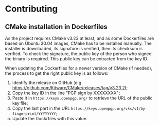 # Contributing

## CMake installation in Dockerfiles

As the project requires CMake v3.23 at least, and as some Dockerfiles are based on Ubuntu 20.04 images, CMake has to be installed manually.
The installer is downloaded, its signature is verified, then its checksum is verified.
To check the signature, the public key of the person who signed the binary is required.
This public key can be extracted from the key ID.

When updating the Dockerfiles for a newer version of CMake (if needed), the process to get the right public key is as follows:

1. Identify the release on GitHub (e.g. https://github.com/Kitware/CMake/releases/tag/v3.23.2);
2. Copy the key ID in the line "PGP sign by XXXXXXXX";
3. Paste it in `https://keys.openpgp.org/` to retrieve the URL of the public key file;
4. Copy the last part in the URL `https://keys.openpgp.org/vks/v1/by-fingerprint/YYYYYYYY`;
5. Update the Dockrfiles with this value.
